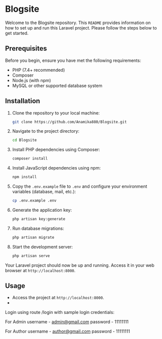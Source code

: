 # Blogsite

Welcome to the Blogsite repository. This `README` provides information on how to set up and run this Laravel project. Please follow the steps below to get started.

## Prerequisites

Before you begin, ensure you have met the following requirements:

- PHP (7.4+ recommended)
- Composer
- Node.js (with npm)
- MySQL or other supported database system

## Installation

1. Clone the repository to your local machine:

    ```bash
    git clone https://github.com/Anamika880/Blogsite.git
    ```

2. Navigate to the project directory:

    ```bash
    cd Blogsite
    ```

3. Install PHP dependencies using Composer:

    ```bash
    composer install
    ```

4. Install JavaScript dependencies using npm:

    ```bash
    npm install

    ```

5. Copy the `.env.example` file to `.env` and configure your environment variables (database, mail, etc.):

    ```bash
    cp .env.example .env
    ```

6. Generate the application key:

    ```bash
    php artisan key:generate
    ```

7. Run database migrations:

    ```bash
    php artisan migrate
    ```

8. Start the development server:

    ```bash
    php artisan serve
    ```

Your Laravel project should now be up and running. Access it in your web browser at `http://localhost:8000`.

## Usage

- Access the project at `http://localhost:8000`.
- 
 Login using route /login with sample login credentials:

 For Admin 
 username - admin@gmail.com
 password - 11111111

 For Author
 username - author@gmail.com
 password - 11111111
